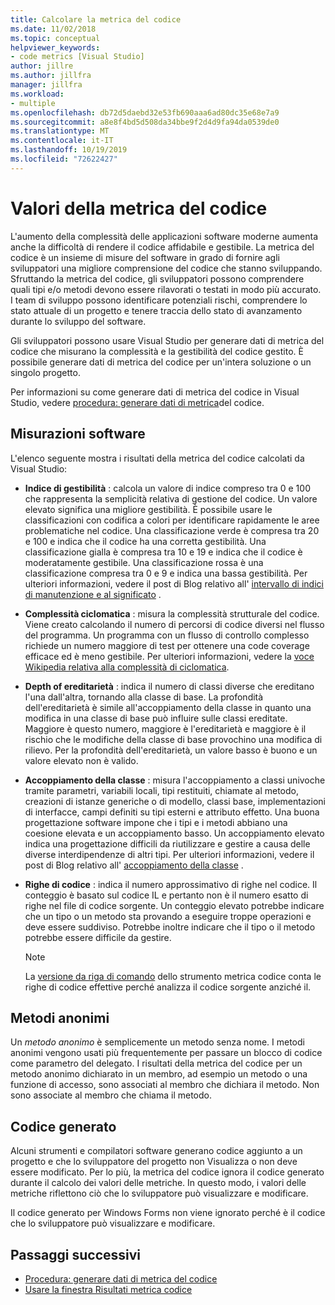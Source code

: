 ```yaml
---
title: Calcolare la metrica del codice
ms.date: 11/02/2018
ms.topic: conceptual
helpviewer_keywords:
- code metrics [Visual Studio]
author: jillre
ms.author: jillfra
manager: jillfra
ms.workload:
- multiple
ms.openlocfilehash: db72d5daebd32e53fb690aaa6ad80dc35e68e7a9
ms.sourcegitcommit: a8e8f4bd5d508da34bbe9f2d4d9fa94da0539de0
ms.translationtype: MT
ms.contentlocale: it-IT
ms.lasthandoff: 10/19/2019
ms.locfileid: "72622427"
---
```

# <a name="code-metrics-values"></a>Valori della metrica del codice

L'aumento della complessità delle applicazioni software moderne aumenta anche la difficoltà di rendere il codice affidabile e gestibile. La metrica del codice è un insieme di misure del software in grado di fornire agli sviluppatori una migliore comprensione del codice che stanno sviluppando. Sfruttando la metrica del codice, gli sviluppatori possono comprendere quali tipi e/o metodi devono essere rilavorati o testati in modo più accurato. I team di sviluppo possono identificare potenziali rischi, comprendere lo stato attuale di un progetto e tenere traccia dello stato di avanzamento durante lo sviluppo del software.

Gli sviluppatori possono usare Visual Studio per generare dati di metrica del codice che misurano la complessità e la gestibilità del codice gestito. È possibile generare dati di metrica del codice per un'intera soluzione o un singolo progetto.

Per informazioni su come generare dati di metrica del codice in Visual Studio, vedere [procedura: generare dati di metrica](../code-quality/how-to-generate-code-metrics-data.md)del codice.

## <a name="software-measurements"></a>Misurazioni software

L'elenco seguente mostra i risultati della metrica del codice calcolati da Visual Studio:

- **Indice di gestibilità** : calcola un valore di indice compreso tra 0 e 100 che rappresenta la semplicità relativa di gestione del codice. Un valore elevato significa una migliore gestibilità. È possibile usare le classificazioni con codifica a colori per identificare rapidamente le aree problematiche nel codice. Una classificazione verde è compresa tra 20 e 100 e indica che il codice ha una corretta gestibilità. Una classificazione gialla è compresa tra 10 e 19 e indica che il codice è moderatamente gestibile. Una classificazione rossa è una classificazione compresa tra 0 e 9 e indica una bassa gestibilità. Per ulteriori informazioni, vedere il post di Blog relativo all' [intervallo di indici di manutenzione e al significato](https://blogs.msdn.microsoft.com/codeanalysis/2007/11/20/maintainability-index-range-and-meaning/) .

- **Complessità ciclomatica** : misura la complessità strutturale del codice. Viene creato calcolando il numero di percorsi di codice diversi nel flusso del programma. Un programma con un flusso di controllo complesso richiede un numero maggiore di test per ottenere una code coverage efficace ed è meno gestibile. Per ulteriori informazioni, vedere la [voce Wikipedia relativa alla complessità di ciclomatica](https://wikipedia.org/wiki/Cyclomatic_complexity).

- **Depth of ereditarietà** : indica il numero di classi diverse che ereditano l'una dall'altra, tornando alla classe di base. La profondità dell'ereditarietà è simile all'accoppiamento della classe in quanto una modifica in una classe di base può influire sulle classi ereditate. Maggiore è questo numero, maggiore è l'ereditarietà e maggiore è il rischio che le modifiche della classe di base provochino una modifica di rilievo. Per la profondità dell'ereditarietà, un valore basso è buono e un valore elevato non è valido.

- **Accoppiamento della classe** : misura l'accoppiamento a classi univoche tramite parametri, variabili locali, tipi restituiti, chiamate al metodo, creazioni di istanze generiche o di modello, classi base, implementazioni di interfacce, campi definiti su tipi esterni e attributo effetto. Una buona progettazione software impone che i tipi e i metodi abbiano una coesione elevata e un accoppiamento basso. Un accoppiamento elevato indica una progettazione difficili da riutilizzare e gestire a causa delle diverse interdipendenze di altri tipi. Per ulteriori informazioni, vedere il post di Blog relativo all' [accoppiamento della classe](https://blogs.msdn.microsoft.com/zainnab/2011/05/25/code-metrics-class-coupling/) .

- **Righe di codice** : indica il numero approssimativo di righe nel codice. Il conteggio è basato sul codice IL e pertanto non è il numero esatto di righe nel file di codice sorgente. Un conteggio elevato potrebbe indicare che un tipo o un metodo sta provando a eseguire troppe operazioni e deve essere suddiviso. Potrebbe inoltre indicare che il tipo o il metodo potrebbe essere difficile da gestire.

   > [!NOTE]
   > La [versione da riga di comando](../code-quality/how-to-generate-code-metrics-data.md#command-line-code-metrics) dello strumento metrica codice conta le righe di codice effettive perché analizza il codice sorgente anziché il.

## <a name="anonymous-methods"></a>Metodi anonimi

Un *metodo anonimo* è semplicemente un metodo senza nome. I metodi anonimi vengono usati più frequentemente per passare un blocco di codice come parametro del delegato. I risultati della metrica del codice per un metodo anonimo dichiarato in un membro, ad esempio un metodo o una funzione di accesso, sono associati al membro che dichiara il metodo. Non sono associate al membro che chiama il metodo.

## <a name="generated-code"></a>Codice generato

Alcuni strumenti e compilatori software generano codice aggiunto a un progetto e che lo sviluppatore del progetto non Visualizza o non deve essere modificato. Per lo più, la metrica del codice ignora il codice generato durante il calcolo dei valori delle metriche. In questo modo, i valori delle metriche riflettono ciò che lo sviluppatore può visualizzare e modificare.

Il codice generato per Windows Forms non viene ignorato perché è il codice che lo sviluppatore può visualizzare e modificare.

## <a name="next-steps"></a>Passaggi successivi

- [Procedura: generare dati di metrica del codice](../code-quality/how-to-generate-code-metrics-data.md)
- [Usare la finestra Risultati metrica codice](../code-quality/working-with-code-metrics-data.md)
